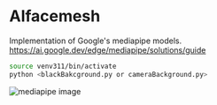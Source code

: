 # AIfacemesh


Implementation of Google's mediapipe models.
https://ai.google.dev/edge/mediapipe/solutions/guide

```bash
source venv311/bin/activate
python <blackBakcground.py or cameraBackground.py>
```


![mediapipe image](https://github.com/user-attachments/assets/b9a82c6c-7182-424e-ad3c-7e2690256978)
